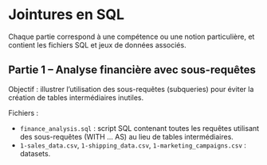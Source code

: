 # Jointures en SQL

Chaque partie correspond à une compétence ou une notion particulière, et contient les fichiers SQL et jeux de données associés.

## Partie 1 – Analyse financière avec sous-requêtes

Objectif : illustrer l’utilisation des sous-requêtes (subqueries) pour éviter la création de tables intermédiaires inutiles.

Fichiers :
- `finance_analysis.sql` : script SQL contenant toutes les requêtes utilisant des sous-requêtes (WITH ... AS) au lieu de tables intermédiaires.
- `1-sales_data.csv`, `1-shipping_data.csv`, `1-marketing_campaigns.csv` : datasets.
